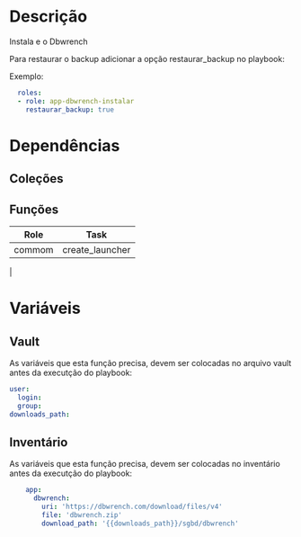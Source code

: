 # Descrição

Instala e o Dbwrench

Para restaurar o backup adicionar a opção restaurar_backup no playbook:

Exemplo:
```yaml
  roles:
  - role: app-dbwrench-instalar
    restaurar_backup: true
```

# Dependências

## Coleções

## Funções

|Role|Task|
| :---: | :---: |
|commom|create_launcher|
| 

# Variáveis

## Vault

As variáveis que esta função precisa, devem ser colocadas no arquivo vault antes da executção do playbook:

```yaml
user:
  login: 
  group: 
downloads_path:
```

## Inventário

As variáveis que esta função precisa, devem ser colocadas no inventário antes da executção do playbook:

```yaml
    app:
      dbwrench:
        uri: 'https://dbwrench.com/download/files/v4'
        file: 'dbwrench.zip'
        download_path: '{{downloads_path}}/sgbd/dbwrench'
```